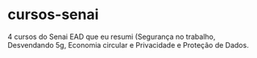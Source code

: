 # cursos-senai
4 cursos do Senai EAD que eu resumi (Segurança no trabalho, Desvendando 5g, Economia circular e Privacidade e Proteção de Dados.
